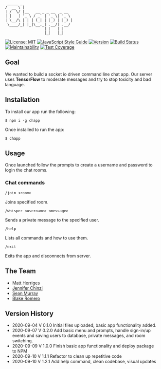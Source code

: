      _____ _                       
    /  __ \ |                      
    | /  \/ |__   __ _ _ __  _ __  
    | |   | '_ \ / _` | '_ \| '_ \ 
    | \__/\ | | | (_| | |_) | |_) |
     \____/_| |_|\__,_| .__/| .__/ 
                      | |   | |    
                      |_|   |_|  

[![License: MIT](https://img.shields.io/badge/License-MIT-brightgreen.svg)](https://github.com/bus-jam/chapp-client/blob/staging/license)
[![JavaScript Style Guide](https://img.shields.io/badge/code_style-standard-brightgreen.svg)](https://standardjs.com)
[![Version](https://img.shields.io/badge/Version-1.2.1-brightgreen.svg)](https://github.com/bus-jam/chapp-client#readme)
[![Build Status](https://travis-ci.com/bus-jam/chapp-client.svg?branch=staging)](https://travis-ci.com/bus-jam/chapp-client)
[![Maintainability](https://api.codeclimate.com/v1/badges/1dce88fe3053097d08ef/maintainability)](https://codeclimate.com/github/bus-jam/chapp-client/maintainability)
[![Test Coverage](https://api.codeclimate.com/v1/badges/1dce88fe3053097d08ef/test_coverage)](https://codeclimate.com/github/bus-jam/chapp-client/test_coverage)

## Goal

We wanted to build a socket io driven command line chat app. Our server uses **TensorFlow** to moderate messages and try to stop toxicity and bad language.

## Installation

To install our app run the following:

    $ npm i -g chapp

Once installed to run the app:

    $ chapp

## Usage

Once launched follow the prompts to create a username and password to login the chat rooms.

### Chat commands

    /join <room>

Joins specified room.

    /whisper <username> <message>

Sends a private message to the specified user.

    /help

Lists all commands and how to use them.    

    /exit

Exits the app and disconnects from server.

## The Team

* [Matt Herriges](https://github.com/herrigesmt)
* [Jennifer Chinzi](https://github.com/jchinzi)
* [Sean Murray](https://github.com/seanjmurray)
* [Blake Romero](https://github.com/blakerom)

## Version History

* 2020-09-04 V 0.1.0 Initial files uploaded, basic app functionality added.
* 2020-09-07 V 0.2.0 Add basic menu and prompts, handle sign-in/up events and saving users to database, private messages, and room switching.
* 2020-09-09 V 1.0.0 Finish basic app functionality and deploy package to NPM
* 2020-09-10 V 1.1.1 Refactor to clean up repetitive code
* 2020-09-10 V 1.2.1 Add help command, clean codebase, visual updates

